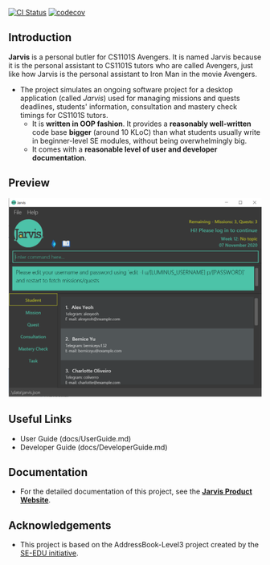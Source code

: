 [![CI Status](https://github.com/se-edu/addressbook-level3/workflows/Java%20CI/badge.svg)](https://github.com/AY2021S1-CS2103T-W11-2/tp/actions)
[![codecov](https://codecov.io/gh/se-edu/addressbook-level3/branch/master/graph/badge.svg)](https://codecov.io/gh/AY2021S1-CS2103T-W11-2/tp)

## Introduction
**Jarvis** is a personal butler for CS1101S Avengers.
It is named Jarvis because it is the personal assistant to CS1101S tutors who are called Avengers, just like how Jarvis is the personal assistant to Iron Man in the movie Avengers.
* The project simulates an ongoing software project for a desktop application (called _Jarvis_) used for managing missions and quests deadlines, students' information, consultation and mastery check timings for CS1101S tutors.
  * It is **written in OOP fashion**. It provides a **reasonably well-written** code base **bigger** (around 10 KLoC) than what students usually write in beginner-level SE modules, without being overwhelmingly big.
  * It comes with a **reasonable level of user and developer documentation**.

## Preview
![Ui](docs/images/Ui.png)

## Useful Links
* User Guide (docs/UserGuide.md)
* Developer Guide (docs/DeveloperGuide.md)

## Documentation
* For the detailed documentation of this project, see the **[Jarvis Product Website](https://ay2021s1-cs2103t-w11-2.github.io/tp/)**.

## Acknowledgements
* This project is based on the AddressBook-Level3 project created by the [SE-EDU initiative](https://se-education.org).
